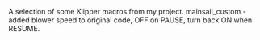 A selection of some Klipper macros from my project.
mainsail_custom - added blower speed to original code, OFF on PAUSE, turn back ON when RESUME.
